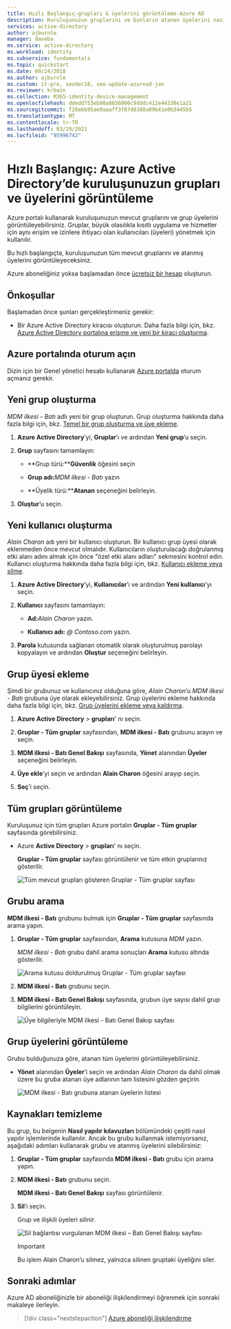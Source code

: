 ```yaml
---
title: Hızlı Başlangıç-grupları & üyelerini görüntüleme-Azure AD
description: Kuruluşunuzun gruplarını ve bunların atanan üyelerini nasıl arayabileceği ve görüntüleyecağınız hakkında yönergeler.
services: active-directory
author: ajburnle
manager: daveba
ms.service: active-directory
ms.workload: identity
ms.subservice: fundamentals
ms.topic: quickstart
ms.date: 09/24/2018
ms.author: ajburnle
ms.custom: it-pro, seodec18, seo-update-azuread-jan
ms.reviewer: krbain
ms.collection: M365-identity-device-management
ms.openlocfilehash: ddedd753eb98a8656006c9dddc412e44330e1a21
ms.sourcegitcommit: f28ebb95ae9aaaff3f87d8388a09b41e0b3445b5
ms.translationtype: MT
ms.contentlocale: tr-TR
ms.lasthandoff: 03/29/2021
ms.locfileid: "95996742"
---
```

<!--As a brand-new Azure AD administrator, I need to view my organization’s groups along with the assigned members, so I can manage permissions to apps and services for people in my organization-->

# <a name="quickstart-view-your-organizations-groups-and-members-in-azure-active-directory"></a>Hızlı Başlangıç: Azure Active Directory’de kuruluşunuzun grupları ve üyelerini görüntüleme
Azure portalı kullanarak kuruluşunuzun mevcut gruplarını ve grup üyelerini görüntüleyebilirsiniz. Gruplar, büyük olasılıkla kısıtlı uygulama ve hizmetler için aynı erişim ve izinlere ihtiyacı olan kullanıcıları (üyeleri) yönetmek için kullanılır.

Bu hızlı başlangıçta, kuruluşunuzun tüm mevcut gruplarını ve atanmış üyelerini görüntüleyeceksiniz.

Azure aboneliğiniz yoksa başlamadan önce [ücretsiz bir hesap](https://azure.microsoft.com/free/) oluşturun. 

## <a name="prerequisites"></a>Önkoşullar
Başlamadan önce şunları gerçekleştirmeniz gerekir:

- Bir Azure Active Directory kiracısı oluşturun. Daha fazla bilgi için, bkz. [Azure Active Directory portalına erişme ve yeni bir kiracı oluşturma](active-directory-access-create-new-tenant.md).

## <a name="sign-in-to-the-azure-portal"></a>Azure portalında oturum açın
Dizin için bir Genel yönetici hesabı kullanarak [Azure portalda](https://portal.azure.com/) oturum açmanız gerekir.

## <a name="create-a-new-group"></a>Yeni grup oluşturma 
_MDM ilkesi - Batı_ adlı yeni bir grup oluşturun. Grup oluşturma hakkında daha fazla bilgi için, bkz. [Temel bir grup oluşturma ve üye ekleme](active-directory-groups-create-azure-portal.md).

1. **Azure Active Directory**’yi, **Gruplar**’ı ve ardından **Yeni grup**’u seçin.

2. **Grup** sayfasını tamamlayın:
    
    - **Grup türü:****Güvenlik** öğesini seçin
    
    - **Grup adı:**_MDM ilkesi - Batı_ yazın
    
    - **Üyelik türü:****Atanan** seçeneğini belirleyin.

3. **Oluştur**’u seçin.

## <a name="create-a-new-user"></a>Yeni kullanıcı oluşturma
_Alain Charon_ adı yeni bir kullanıcı oluşturun. Bir kullanıcı grup üyesi olarak eklenmeden önce mevcut olmalıdır. Kullanıcıların oluşturulacağı doğrulanmış etki alanı adını almak için önce "özel etki alanı adları" sekmesini kontrol edin. Kullanıcı oluşturma hakkında daha fazla bilgi için, bkz. [Kullanıcı ekleme veya silme](add-users-azure-active-directory.md).

1. **Azure Active Directory**’yi, **Kullanıcılar**’ı ve ardından **Yeni kullanıcı**’yı seçin.

2. **Kullanıcı** sayfasını tamamlayın:

    - **Ad:**_Alain Charon_ yazın.

    - **Kullanıcı adı:** *\@ Contoso.com* yazın.

3. **Parola** kutusunda sağlanan otomatik olarak oluşturulmuş parolayı kopyalayın ve ardından **Oluştur** seçeneğini belirleyin.

## <a name="add-a-group-member"></a>Grup üyesi ekleme
Şimdi bir grubunuz ve kullanıcınız olduğuna göre, _Alain Charon_’u _MDM ilkesi - Batı_ grubuna üye olarak ekleyebilirsiniz. Grup üyelerini ekleme hakkında daha fazla bilgi için, bkz. [Grup üyelerini ekleme veya kaldırma](active-directory-groups-members-azure-portal.md).

1. **Azure Active Directory**  >  **grupları**' nı seçin.

2. **Gruplar - Tüm gruplar** sayfasından, **MDM ilkesi - Batı** grubunu arayın ve seçin.

3. **MDM ilkesi - Batı Genel Bakışı** sayfasında, **Yönet** alanından **Üyeler** seçeneğini belirleyin.

4. **Üye ekle**’yi seçin ve ardından **Alain Charon** öğesini arayıp seçin.

5. **Seç**’i seçin.

## <a name="view-all-groups"></a>Tüm grupları görüntüleme
Kuruluşunuz için tüm grupları Azure portalın **Gruplar - Tüm gruplar** sayfasında görebilirsiniz.

- Azure **Active Directory**  >  **grupları**' nı seçin.

    **Gruplar - Tüm gruplar** sayfası görüntülenir ve tüm etkin gruplarınız gösterilir.

    ![Tüm mevcut grupları gösteren Gruplar - Tüm gruplar sayfası](media/active-directory-groups-view-azure-portal/groups-all-groups-blade-with-all-groups.png)

## <a name="search-for-the-group"></a>Grubu arama
**MDM ilkesi - Batı** grubunu bulmak için **Gruplar - Tüm gruplar** sayfasında arama yapın.

1. **Gruplar - Tüm gruplar** sayfasından, **Arama** kutusuna _MDM_ yazın.

    _MDM ilkesi - Batı_ grubu dahil arama sonuçları **Arama** kutusu altında gösterilir.

    ![Arama kutusu doldurulmuş Gruplar - Tüm gruplar sayfası](media/active-directory-groups-view-azure-portal/search-for-specific-group.png)

3. **MDM ilkesi - Batı** grubunu seçin.

4. **MDM ilkesi - Batı Genel Bakışı** sayfasında, grubun üye sayısı dahil grup bilgilerini görüntüleyin.

    ![Üye bilgileriyle MDM ilkesi - Batı Genel Bakışı sayfası](media/active-directory-groups-view-azure-portal/group-overview-blade.png)

## <a name="view-group-members"></a>Grup üyelerini görüntüleme
Grubu bulduğunuza göre, atanan tüm üyelerini görüntüleyebilirsiniz.

- **Yönet** alanından **Üyeler**’i seçin ve ardından _Alain Charon_ da dahil olmak üzere bu gruba atanan üye adlarının tam listesini gözden geçirin.

    ![MDM ilkesi - Batı grubuna atanan üyelerin listesi](media/active-directory-groups-view-azure-portal/groups-all-members.png)

## <a name="clean-up-resources"></a>Kaynakları temizleme
Bu grup, bu belgenin **Nasıl yapılır kılavuzları** bölümündeki çeşitli nasıl yapılır işlemlerinde kullanılır. Ancak bu grubu kullanmak istemiyorsanız, aşağıdaki adımları kullanarak grubu ve atanmış üyelerini silebilirsiniz:

1. **Gruplar - Tüm gruplar** sayfasında **MDM ilkesi - Batı** grubu için arama yapın.

2.  **MDM ilkesi - Batı** grubunu seçin.

    **MDM ilkesi - Batı Genel Bakışı** sayfası görüntülenir.

3. **Sil**’i seçin.

    Grup ve ilişkili üyeleri silinir.

    ![Sil bağlantısı vurgulanan MDM ilkesi – Batı Genel Bakışı sayfası](media/active-directory-groups-view-azure-portal/group-overview-blade-delete.png)

    >[!Important]
    >Bu işlem Alain Charon’u silmez, yalnızca silinen gruptaki üyeliğini siler.

## <a name="next-steps"></a>Sonraki adımlar
Azure AD aboneliğinizle bir aboneliği ilişkilendirmeyi öğrenmek için sonraki makaleye ilerleyin.

> [!div class="nextstepaction"]
> [Azure aboneliği ilişkilendirme](active-directory-how-subscriptions-associated-directory.md)
